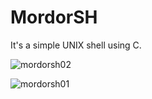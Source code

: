 # MordorSH
It's a simple UNIX shell using C.  

![mordorsh02](https://github.com/user-attachments/assets/7aa5e1ad-2c5d-442b-91d8-3cbe91292868)


![mordorsh01](https://github.com/user-attachments/assets/aa9fcb28-065a-4d2d-b360-750d173ff641)
